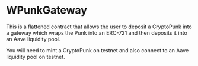 # WPunkGateway

This is a flattened contract that allows the user to deposit a CryptoPunk into a gateway which wraps the Punk into an ERC-721 and then deposits it into an Aave liquidity pool.

You will need to mint a CryptoPunk on testnet and also connect to an Aave liquidity pool on testnet.